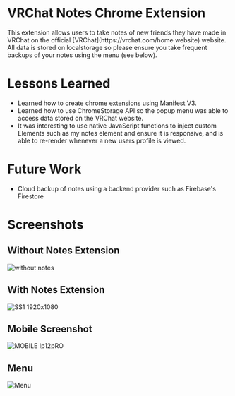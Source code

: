 # VRChat Notes Chrome Extension

<p>This extension allows users to take notes of new friends they have made in VRChat on the official [VRChat](https://vrchat.com/home website) website. All data is stored on localstorage so please ensure you take frequent backups of your notes using the menu (see below).</p>

# Lessons Learned
- Learned how to create chrome extensions using Manifest V3.
- Learned how to use ChromeStorage API so the popup menu was able to access data stored on the VRChat website.
- It was interesting to use native JavaScript functions to inject custom Elements such as my notes element and ensure it is responsive, and is able to re-render whenever a new users profile is viewed.

# Future Work
- Cloud backup of notes using a backend provider such as Firebase's Firestore

# Screenshots

## Without Notes Extension

![without notes](https://user-images.githubusercontent.com/55749172/175988161-fd88866a-495a-4f3c-b781-27f4d9be4fe5.png)

## With Notes Extension

![SS1 1920x1080](https://user-images.githubusercontent.com/55749172/175988180-531fe311-6cf1-4075-9067-2618d2402629.png)

## Mobile Screenshot
![MOBILE Ip12pRO](https://user-images.githubusercontent.com/55749172/175988191-6527485b-4e24-4d6b-acbd-029f5477bccd.png)

## Menu
![Menu](https://user-images.githubusercontent.com/55749172/175988108-1c9ee36a-30e5-4da4-8dd0-3c79b5d67b3c.png)
